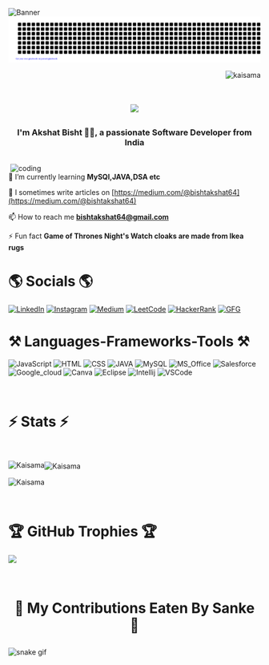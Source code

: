 ![Banner](https://github.com/Kaisama/Kaisama/assets/109125241/13717d35-c9d4-4224-8ee2-18375328faaa)
![gitartwork](gitartwork.svg)
<p align="right"> <img src="https://komarev.com/ghpvc/?username=kaisama&label=Profile%20views&color=0e75b6&style=flat" alt="kaisama" /> </p>

<h1 align="center">
    <img src="https://readme-typing-svg.herokuapp.com/?font=Righteous&size=35&center=true&vCenter=true&width=500&height=70&duration=4000&lines=Hi+There!+👋;+Aspire+for+your+well+being!;" />
</h1>

<h3 align="center">I'm Akshat Bisht 👨‍💻, a passionate Software Developer from India</h3>

<br/>
<img align="right" alt="coding" width="500" src="https://i.pinimg.com/originals/54/e3/7d/54e37d8074ebcde1d96c77d7b2a7f310.gif"

 🌱 I’m currently learning **MySQl,JAVA,DSA etc**

 📝 I sometimes write articles on [https://medium.com/@bishtakshat64](https://medium.com/@bishtakshat64)

 📫 How to reach me **bishtakshat64@gmail.com**

 ⚡ Fun fact **Game of Thrones Night's Watch cloaks are made from Ikea rugs**

<h1 align="left">🌎 Socials 🌎 </h1>
<p align="left">
 
[![LinkedIn](https://img.shields.io/badge/LinkedIn-0077B5?style=for-the-badge&logo=linkedin&logoColor=white)](https://www.linkedin.com/in/akshat-bisht-4a00b8245/) 
[![Instagram](https://img.shields.io/badge/Instagram-E4405F?style=for-the-badge&logo=instagram&logoColor=white)](https://instagram.com/bishtakshat03/) 
[![Medium](https://img.shields.io/badge/Medium-12100E?style=for-the-badge&logo=medium&logoColor=white)](https://medium.com/@bishtakshat64/) 
[![LeetCode](https://img.shields.io/badge/-LeetCode-FFA116?style=for-the-badge&logo=LeetCode&logoColor=black)](https://leetcode.com/akshat_bisht/)
[![HackerRank](https://img.shields.io/badge/-Hackerrank-2EC866?style=for-the-badge&logo=HackerRank&logoColor=white)](https://www.hackerrank.com/bishtakshat64/)
[![GFG](https://img.shields.io/badge/GeeksforGeeks-298D46?style=for-the-badge&logo=geeksforgeeks&logoColor=white)](https://auth.geeksforgeeks.org/user/bishtakshat64/)
</p>

<h1>⚒️ Languages-Frameworks-Tools ⚒️</h1>

![JavaScript](https://img.shields.io/badge/JavaScript-F7DF1E?style=for-the-badge&logo=javascript&logoColor=black) ![HTML](	https://img.shields.io/badge/HTML-239120?style=for-the-badge&logo=html5&logoColor=white) ![CSS](https://img.shields.io/badge/CSS-239120?&style=for-the-badge&logo=css3&logoColor=white) 
![JAVA](https://img.shields.io/badge/Java-ED8B00?style=for-the-badge&logo=openjdk&logoColor=white) ![MySQL](https://img.shields.io/badge/MySQL-00000F?style=for-the-badge&logo=mysql&logoColor=white) ![MS_Office](https://img.shields.io/badge/Microsoft_Office-D83B01?style=for-the-badge&logo=microsoft-office&logoColor=white) 
![Salesforce](https://img.shields.io/badge/Salesforce-00A1E0?style=for-the-badge&logo=Salesforce&logoColor=white) ![Google_cloud](	https://img.shields.io/badge/Google_Cloud-4285F4?style=for-the-badge&logo=google-cloud&logoColor=white) ![Canva](https://img.shields.io/badge/Canva-%2300C4CC.svg?&style=for-the-badge&logo=Canva&logoColor=white) ![Eclipse](https://img.shields.io/badge/Eclipse-2C2255?style=for-the-badge&logo=eclipse&logoColor=white)
![Intellij](https://img.shields.io/badge/IntelliJ_IDEA-000000.svg?style=for-the-badge&logo=intellij-idea&logoColor=white)
![VSCode](https://img.shields.io/badge/Visual_Studio_Code-0078D4?style=for-the-badge&logo=visual%20studio%20code&logoColor=white)

<br>
<h1>⚡ Stats ⚡</h1>
<br>
<p><img align="left" src="https://github-readme-stats.vercel.app/api/top-langs/?username=Kaisama&theme=dark&hide_border=true&include_all_commits=true&count_private=true&layout=compact" alt="Kaisama" /></p>
<p><img align="center" src="https://github-readme-stats.vercel.app/api?username=Kaisama&theme=dark&hide_border=true&include_all_commits=true&count_private=true" alt="Kaisama" /></p>
<p><img align="center" src="https://github-readme-streak-stats.herokuapp.com/?user=Kaisama&theme=dark&hide_border=true" alt="Kaisama" /></p>
<br>

# 🏆 GitHub Trophies 🏆
![](https://github-profile-trophy.vercel.app/?username=Kaisama&theme=radical&no-frame=true&no-bg=false&margin-w=15&margin-h=15&column=-1)

<br>

# <p align='center'> 🐍 My Contributions Eaten By Sanke 🐍</p>
![snake gif](https://github.com/Kaisama/Kaisama/blob/output/github-contribution-grid-snake-dark.svg)

